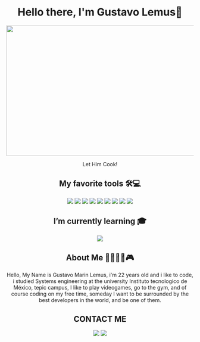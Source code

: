 <h1 align="center"> Hello there, I'm Gustavo Lemus👻</h1>
<p align="Center" ><img src="https://media.giphy.com/media/v1.Y2lkPTc5MGI3NjExMzg5YWEyNTVhNWMxNmUyNzAyMTU1NjVhZjM3YTRhYjY5ZTRhMDI3OSZjdD1n/2IudUHdI075HL02Pkk/giphy.gif" height="350px" width ="600px"></p>
<p align="center">Let Him Cook!</p>

<h2 align="Center">My favorite tools 🛠️💻</h2>
<p  align="Center">
<a src="https://www.javascript.com/"><img src="https://img.icons8.com/color/48/000000/javascript.png"/></a>
<a src="https://www.w3schools.com/css/"><img src="https://img.icons8.com/color/48/000000/css3.png"/></a>
<a src="https://www.w3schools.com/html/"><img src="https://img.icons8.com/color/48/000000/html-5.png"/></a>
<a src="https://www.java.com/es/"><img src="https://img.icons8.com/color/48/java-coffee-cup-logo.png"/></a>
<a src="https://es.reactjs.org/"><img src="https://img.icons8.com/plasticine/48/react.png"/></a>
<a src="https://nodejs.org/en"><img src="https://img.icons8.com/fluency/48/node-js.png"/></a>
<a src="https://www.mongodb.com/"><img src="https://img.icons8.com/color/48/mongodb.png"/></a>
<a src="https://www.microsoft.com/es-mx/sql-server/sql-server-downloads"><img src="https://img.icons8.com/color/48/microsoft-sql-server.png"/></a>
<a src="https://getbootstrap.com/"><img src="https://img.icons8.com/color/48/bootstrap.png"/></a>
</p>
<h2 align="Center">I’m currently learning 🎓</h2>
<p align="Center"><a src="https://es.reactjs.org/"><img src="https://img.icons8.com/plasticine/48/react.png"/></a></p>
<h2  align="Center">About Me 👨‍💻🏋️‍♂️🎮 </h2>
<p  align="Center">Hello, My Name is Gustavo Marin Lemus, i'm 22 years old and i like to code, i studied Systems engineering at the university
Instituto tecnologico de México, tepic campus, I like to play videogames, go to the gym, and of course coding on my free time, someday I want to be surrounded by the best developers in the world, and be one of them.</p>
<h2 align="Center">CONTACT ME</h2>
<p  align="Center">
 <a src="https://www.linkedin.com/in/gustavo-lemus-637b38258/"><img src="https://img.icons8.com/color/48/linkedin.png"/></a>
<a href="mailto: gustavoml2097@hotmail.com"><img src="https://img.icons8.com/external-flat-juicy-fish/42/external-mail-messages-and-communication-flat-flat-juicy-fish-2.png"/></a>

</p>

<!--
**GusLDev/GusLDev** is a ✨ _special_ ✨ repository because its `README.md` (this file) appears on your GitHub profile.

Here are some ideas to get you started:

- 🔭 I’m currently working on ...
- 🌱 I’m currently learning ...
- 👯 I’m looking to collaborate on ...
- 🤔 I’m looking for help with ...
- 💬 Ask me about ...
- 📫 How to reach me: ...
- 😄 Pronouns: ...
- ⚡ Fun fact: ...
-->
